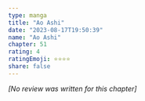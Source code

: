 ```yaml
---
type: manga
title: "Ao Ashi"
date: "2023-08-17T19:50:39"
name: "Ao Ashi"
chapter: 51
rating: 4
ratingEmoji: ⭐️⭐️⭐️⭐️
share: false
---
```


_[No review was written for this chapter]_
